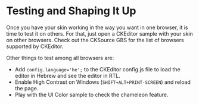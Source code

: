 # Testing and Shaping It Up

Once you have your skin working in the way you want in one browser, it is time
to test it on others. For that, just open a CKEditor sample with your skin on
other browsers. Check out the CKSource GBS for the list of browsers supported by
CKEditor.

Other things to test among all browsers are:

 * Add <code>config.language='he';</code> to the CKEditor config.js file to
   load the editor in Hebrew and see the editor in RTL.
 * Enable High Contrast on Windows (<code>SHIFT+ALT+PRINT-SCREEN</code>) and
   reload the page.
 * Play with the UI Color sample to check the chameleon feature.
